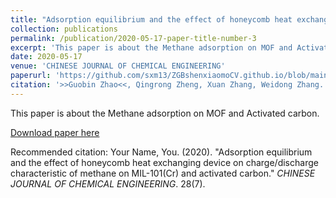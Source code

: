 ```yaml
---
title: "Adsorption equilibrium and the effect of honeycomb heat exchanging device on charge/discharge characteristic of methane on MIL-101(Cr) and activated carbon"
collection: publications
permalink: /publication/2020-05-17-paper-title-number-3
excerpt: 'This paper is about the Methane adsorption on MOF and Activated carbon'
date: 2020-05-17
venue: 'CHINESE JOURNAL OF CHEMICAL ENGINEERING'
paperurl: 'https://github.com/sxm13/ZGBshenxiaomoCV.github.io/blob/main/files/Adsorption%20equilibrium%20and%20the%20effect%20of%20honeycomb%20heat%20exchanging.pdf'
citation: '>>Guobin Zhao<<, Qingrong Zheng, Xuan Zhang, Weidong Zhang. (2020). &quot;Adsorption equilibrium and the effect of honeycomb heat exchanging device on charge/discharge characteristic of methane on MIL-101(Cr) and activated carbon.&quot; <i>CHINESE JOURNAL OF CHEMICAL ENGINEERING</i>. 28(7).'
---
```

This paper is about the Methane adsorption on MOF and Activated carbon.

[Download paper here](https://github.com/sxm13/ZGBshenxiaomoCV.github.io/blob/main/files/Adsorption%20equilibrium%20and%20the%20effect%20of%20honeycomb%20heat%20exchanging.pdf)

Recommended citation: Your Name, You. (2020). "Adsorption equilibrium and the effect of honeycomb heat exchanging device on charge/discharge characteristic of methane on MIL-101(Cr) and activated carbon." <i>CHINESE JOURNAL OF CHEMICAL ENGINEERING</i>. 28(7).

